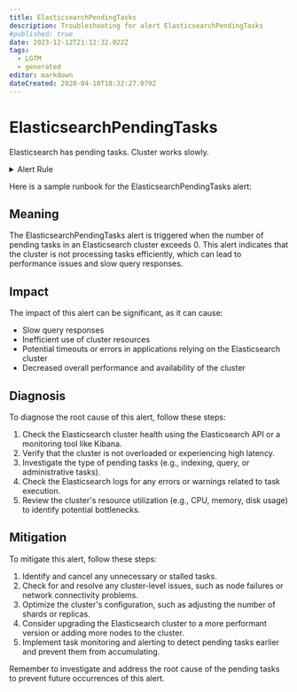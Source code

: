 ```yaml
---
title: ElasticsearchPendingTasks
description: Troubleshooting for alert ElasticsearchPendingTasks
#published: true
date: 2023-12-12T21:12:32.022Z
tags: 
  - LGTM
  - generated
editor: markdown
dateCreated: 2020-04-10T18:32:27.079Z
---
```


# ElasticsearchPendingTasks

Elasticsearch has pending tasks. Cluster works slowly.

<details>
  <summary>Alert Rule</summary>

{{% rule "elasticsearch/prometheus-community-elasticsearch-exporter.yml" "ElasticsearchPendingTasks" %}}

{{% comment %}}

```yaml
alert: ElasticsearchPendingTasks
expr: elasticsearch_cluster_health_number_of_pending_tasks > 0
for: 15m
labels:
    severity: warning
annotations:
    summary: Elasticsearch pending tasks (instance {{ $labels.instance }})
    description: |-
        Elasticsearch has pending tasks. Cluster works slowly.
          VALUE = {{ $value }}
          LABELS = {{ $labels }}
    runbook: https://github.com/srerun/prometheus-alerts/blob/main/content/runbooks/prometheus-community-elasticsearch-exporter/ElasticsearchPendingTasks.md

```

{{% /comment %}}

</details>


Here is a sample runbook for the ElasticsearchPendingTasks alert:

## Meaning

The ElasticsearchPendingTasks alert is triggered when the number of pending tasks in an Elasticsearch cluster exceeds 0. This alert indicates that the cluster is not processing tasks efficiently, which can lead to performance issues and slow query responses.

## Impact

The impact of this alert can be significant, as it can cause:

* Slow query responses
* Inefficient use of cluster resources
* Potential timeouts or errors in applications relying on the Elasticsearch cluster
* Decreased overall performance and availability of the cluster

## Diagnosis

To diagnose the root cause of this alert, follow these steps:

1. Check the Elasticsearch cluster health using the Elasticsearch API or a monitoring tool like Kibana.
2. Verify that the cluster is not overloaded or experiencing high latency.
3. Investigate the type of pending tasks (e.g., indexing, query, or administrative tasks).
4. Check the Elasticsearch logs for any errors or warnings related to task execution.
5. Review the cluster's resource utilization (e.g., CPU, memory, disk usage) to identify potential bottlenecks.

## Mitigation

To mitigate this alert, follow these steps:

1. Identify and cancel any unnecessary or stalled tasks.
2. Check for and resolve any cluster-level issues, such as node failures or network connectivity problems.
3. Optimize the cluster's configuration, such as adjusting the number of shards or replicas.
4. Consider upgrading the Elasticsearch cluster to a more performant version or adding more nodes to the cluster.
5. Implement task monitoring and alerting to detect pending tasks earlier and prevent them from accumulating.

Remember to investigate and address the root cause of the pending tasks to prevent future occurrences of this alert.